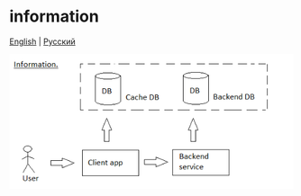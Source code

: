 # information

[English](information.md) | [Русский](information.ru.md)

![information_overall](../img/information_overall.png)

